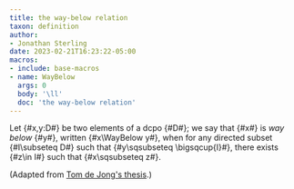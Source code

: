 ```yaml
---
title: the way-below relation
taxon: definition
author:
- Jonathan Sterling
date: 2023-02-21T16:23:22-05:00
macros:
- include: base-macros
- name: WayBelow
  args: 0
  body: '\ll'
  doc: 'the way-below relation'
---
```


Let {#x,y:D#} be two elements of a dcpo {#D#}; we say that {#x#} is *way below* {#y#}, written {#x\WayBelow y#}, when for any directed subset {#I\subseteq D#} such that {#y\sqsubseteq \bigsqcup{I}#}, there exists {#z\in I#} such that {#x\sqsubseteq z#}.

(Adapted from [Tom de Jong's thesis](dejong-2023-thesis).)
